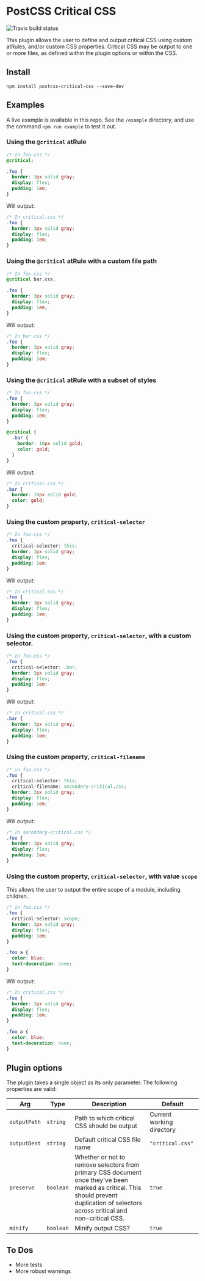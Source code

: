 # PostCSS Critical CSS

![Travis build status](https://travis-ci.org/zgreen/postcss-critical-css.svg?branch=master)

This plugin allows the user to define and output critical CSS using custom atRules, and/or custom CSS properties. Critical CSS may be output to one or more files, as defined within the plugin options or within the CSS.

## Install

`npm install postcss-critical-css --save-dev`

## Examples

A live example is available in this repo. See the `/example` directory, and use the command `npm run example` to test it out.

### Using the `@critical` atRule

```css
/* In foo.css */
@critical;

.foo {
  border: 3px solid gray;
  display: flex;
  padding: 1em;
}
```
Will output:
```css
/* In critical.css */
.foo {
  border: 3px solid gray;
  display: flex;
  padding: 1em;
}
```

### Using the `@critical` atRule with a custom file path

```css
/* In foo.css */
@critical bar.css;

.foo {
  border: 3px solid gray;
  display: flex;
  padding: 1em;
}
```
Will output:
```css
/* In bar.css */
.foo {
  border: 3px solid gray;
  display: flex;
  padding: 1em;
}
```

### Using the `@critical` atRule with a subset of styles

```css
/* In foo.css */
.foo {
  border: 3px solid gray;
  display: flex;
  padding: 1em;
}

@critical {
  .bar {
    border: 10px solid gold;
    color: gold;
  }
}
```
Will output:
```css
/* In critical.css */
.bar {
  border: 10px solid gold;
  color: gold;
}
```

### Using the custom property, `critical-selector`

```css
/* In foo.css */
.foo {
  critical-selector: this;
  border: 3px solid gray;
  display: flex;
  padding: 1em;
}
```
Will output:
```css
/* In critical.css */
.foo {
  border: 3px solid gray;
  display: flex;
  padding: 1em;
}
```

### Using the custom property, `critical-selector`, with a custom selector.

```css
/* In foo.css */
.foo {
  critical-selector: .bar;
  border: 3px solid gray;
  display: flex;
  padding: 1em;
}
```
Will output:
```css
/* In critical.css */
.bar {
  border: 3px solid gray;
  display: flex;
  padding: 1em;
}
```

### Using the custom property, `critical-filename`

```css
/* in foo.css */
.foo {
  critical-selector: this;
  critical-filename: secondary-critical.css;
  border: 3px solid gray;
  display: flex;
  padding: 1em;
}
```
Will output:
```css
/* In secondary-critical.css */
.foo {
  border: 3px solid gray;
  display: flex;
  padding: 1em;
}
```

### Using the custom property, `critical-selector`, with value `scope`

This allows the user to output the entire scope of a module, including children.

```css
/* in foo.css */
.foo {
  critical-selector: scope;
  border: 3px solid gray;
  display: flex;
  padding: 1em;
}

.foo a {
  color: blue;
  text-decoration: none;
}
```
Will output:
```css
/* In critical.css */
.foo {
  border: 3px solid gray;
  display: flex;
  padding: 1em;
}

.foo a {
  color: blue;
  text-decoration: none;
}
```

## Plugin options

The plugin takes a single object as its only parameter. The following properties are valid:

| Arg          | Type      | Description                                 | Default |
| ------------ | --------- | ------------------------------------------- | ------------------------- |
| `outputPath` | `string`  | Path to which critical CSS should be output | Current working directory |
| `outputDest` | `string`  | Default critical CSS file name | `"critical.css"` |
| `preserve`   | `boolean` | Whether or not to remove selectors from primary CSS document once they've been marked as critical. This should prevent duplication of selectors across critical and non-critical CSS. | `true` |
| `minify`     | `boolean` | Minify output CSS? | `true` |

## To Dos

- More tests
- More robust warnings

